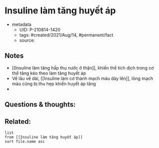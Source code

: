 # Insuline làm tăng huyết áp

- metadata
	- UID: P-210814-1420
	- tags: #created/2021/Aug/14, #permanent/fact 
	- source: 

## Notes
- [[Insuline làm tăng hấp thụ nước ở thận]], khiến thể tích dịch trong cơ thể tăng kéo theo làm tăng huyết áp
- Về lâu về dài, [[Insuline làm cơ thành mạch máu dày lên]], lòng mạch máu cũng bị thu hẹp khiến huyết áp tăng
- 
## Questions & thoughts:

## Related:
```dataview
list
from [[Insuline làm tăng huyết áp]]
sort file.name asc
```
